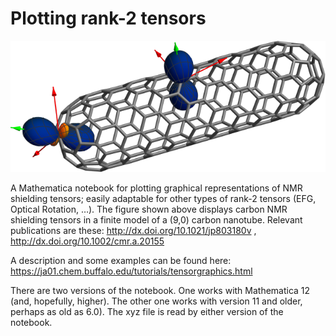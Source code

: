 # Plotting rank-2 tensors

![Image of finite carbon nanotube with two NMR shielding tensor plots](tensorplot.png)

A Mathematica notebook for plotting graphical representations of NMR shielding tensors; easily adaptable for other types of rank-2 tensors (EFG, Optical Rotation, …). The figure shown above displays carbon NMR shielding tensors in a finite model of a (9,0) carbon nanotube. Relevant publications are these: http://dx.doi.org/10.1021/jp803180v , http://dx.doi.org/10.1002/cmr.a.20155

A description and some examples can be found here: https://ja01.chem.buffalo.edu/tutorials/tensorgraphics.html

There are two versions of the notebook. One works with Mathematica 12 (and, hopefully, higher). The other one works with version 11 and older, perhaps as old as 6.0). The xyz file is read by either version of the notebook. 
